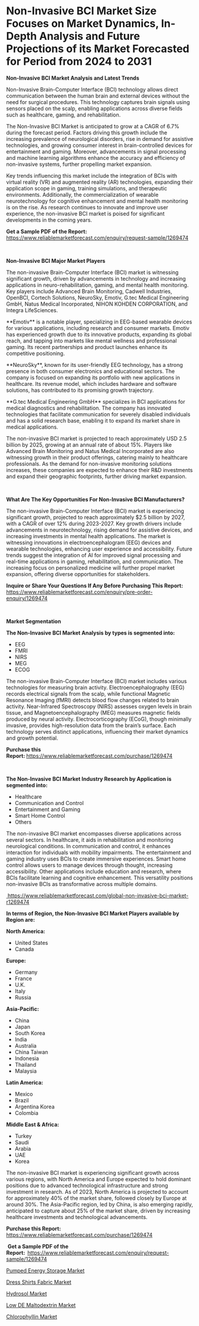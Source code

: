 <p><h1>Non-Invasive BCI Market Size Focuses on Market Dynamics, In-Depth Analysis and Future Projections of its Market Forecasted for Period from 2024 to 2031</h1></p><p><strong>Non-Invasive BCI Market Analysis and Latest Trends</strong></p>
<p><p>Non-Invasive Brain-Computer Interface (BCI) technology allows direct communication between the human brain and external devices without the need for surgical procedures. This technology captures brain signals using sensors placed on the scalp, enabling applications across diverse fields such as healthcare, gaming, and rehabilitation. </p><p>The Non-Invasive BCI Market is anticipated to grow at a CAGR of 6.7% during the forecast period. Factors driving this growth include the increasing prevalence of neurological disorders, rise in demand for assistive technologies, and growing consumer interest in brain-controlled devices for entertainment and gaming. Moreover, advancements in signal processing and machine learning algorithms enhance the accuracy and efficiency of non-invasive systems, further propelling market expansion. </p><p>Key trends influencing this market include the integration of BCIs with virtual reality (VR) and augmented reality (AR) technologies, expanding their application scope in gaming, training simulations, and therapeutic environments. Additionally, the commercialization of wearable neurotechnology for cognitive enhancement and mental health monitoring is on the rise. As research continues to innovate and improve user experience, the non-invasive BCI market is poised for significant developments in the coming years.</p></p>
<p><strong>Get a Sample PDF of the Report:&nbsp;</strong> <a href="https://www.reliablemarketforecast.com/enquiry/request-sample/1269474?utm_campaign=1134&utm_medium=2&utm_source=Github&utm_content=ia&utm_term=11122024&utm_id=non-invasive-bci">https://www.reliablemarketforecast.com/enquiry/request-sample/1269474</a></p>
<p>&nbsp;</p>
<p><strong>Non-Invasive BCI Major Market Players</strong></p>
<p><p>The non-invasive Brain-Computer Interface (BCI) market is witnessing significant growth, driven by advancements in technology and increasing applications in neuro-rehabilitation, gaming, and mental health monitoring. Key players include Advanced Brain Monitoring, Cadwell Industries, OpenBCI, Cortech Solutions, NeuroSky, Emotiv, G.tec Medical Engineering GmbH, Natus Medical Incorporated, NIHON KOHDEN CORPORATION, and Integra LifeSciences.</p><p>**Emotiv** is a notable player, specializing in EEG-based wearable devices for various applications, including research and consumer markets. Emotiv has experienced growth due to its innovative products, expanding its global reach, and tapping into markets like mental wellness and professional gaming. Its recent partnerships and product launches enhance its competitive positioning.</p><p>**NeuroSky**, known for its user-friendly EEG technology, has a strong presence in both consumer electronics and educational sectors. The company is focused on expanding its portfolio with new applications in healthcare. Its revenue model, which includes hardware and software solutions, has contributed to its promising growth trajectory.</p><p>**G.tec Medical Engineering GmbH** specializes in BCI applications for medical diagnostics and rehabilitation. The company has innovated technologies that facilitate communication for severely disabled individuals and has a solid research base, enabling it to expand its market share in medical applications.</p><p>The non-invasive BCI market is projected to reach approximately USD 2.5 billion by 2025, growing at an annual rate of about 15%. Players like Advanced Brain Monitoring and Natus Medical Incorporated are also witnessing growth in their product offerings, catering mainly to healthcare professionals. As the demand for non-invasive monitoring solutions increases, these companies are expected to enhance their R&D investments and expand their geographic footprints, further driving market expansion.</p></p>
<p>&nbsp;</p>
<p><strong>What Are The Key Opportunities For Non-Invasive BCI Manufacturers?</strong></p>
<p><p>The non-invasive Brain-Computer Interface (BCI) market is experiencing significant growth, projected to reach approximately $2.5 billion by 2027, with a CAGR of over 12% during 2023-2027. Key growth drivers include advancements in neurotechnology, rising demand for assistive devices, and increasing investments in mental health applications. The market is witnessing innovations in electroencephalogram (EEG) devices and wearable technologies, enhancing user experience and accessibility. Future trends suggest the integration of AI for improved signal processing and real-time applications in gaming, rehabilitation, and communication. The increasing focus on personalized medicine will further propel market expansion, offering diverse opportunities for stakeholders.</p></p>
<p><strong>Inquire or Share Your Questions If Any Before Purchasing This Report:</strong> <a href="https://www.reliablemarketforecast.com/enquiry/pre-order-enquiry/1269474?utm_campaign=1134&utm_medium=2&utm_source=Github&utm_content=ia&utm_term=11122024&utm_id=non-invasive-bci">https://www.reliablemarketforecast.com/enquiry/pre-order-enquiry/1269474</a></p>
<p>&nbsp;</p>
<p><strong>Market Segmentation</strong></p>
<p><strong>The Non-Invasive BCI Market Analysis by types is segmented into:</strong></p>
<p><ul><li>EEG</li><li>FMRI</li><li>NIRS</li><li>MEG</li><li>ECOG</li></ul></p>
<p><p>The non-invasive Brain-Computer Interface (BCI) market includes various technologies for measuring brain activity. Electroencephalography (EEG) records electrical signals from the scalp, while functional Magnetic Resonance Imaging (fMRI) detects blood flow changes related to brain activity. Near-Infrared Spectroscopy (NIRS) assesses oxygen levels in brain tissue, and Magnetoencephalography (MEG) measures magnetic fields produced by neural activity. Electrocorticography (ECoG), though minimally invasive, provides high-resolution data from the brain’s surface. Each technology serves distinct applications, influencing their market dynamics and growth potential.</p></p>
<p><strong>Purchase this Report:&nbsp;</strong><a href="https://www.reliablemarketforecast.com/purchase/1269474?utm_campaign=1134&utm_medium=2&utm_source=Github&utm_content=ia&utm_term=11122024&utm_id=non-invasive-bci">https://www.reliablemarketforecast.com/purchase/1269474</a></p>
<p>&nbsp;</p>
<p><strong>The Non-Invasive BCI Market Industry Research by Application is segmented into:</strong></p>
<p><ul><li>Healthcare</li><li>Communication and Control</li><li>Entertainment and Gaming</li><li>Smart Home Control</li><li>Others</li></ul></p>
<p><p>The non-invasive BCI market encompasses diverse applications across several sectors. In healthcare, it aids in rehabilitation and monitoring neurological conditions. In communication and control, it enhances interaction for individuals with mobility impairments. The entertainment and gaming industry uses BCIs to create immersive experiences. Smart home control allows users to manage devices through thought, increasing accessibility. Other applications include education and research, where BCIs facilitate learning and cognitive enhancement. This versatility positions non-invasive BCIs as transformative across multiple domains.</p></p>
<p><a href="https://www.reliablemarketforecast.com/global-non-invasive-bci-market-r1269474?utm_campaign=1134&utm_medium=2&utm_source=Github&utm_content=ia&utm_term=11122024&utm_id=non-invasive-bci">&nbsp;https://www.reliablemarketforecast.com/global-non-invasive-bci-market-r1269474</a></p>
<p><strong>In terms of Region, the Non-Invasive BCI Market Players available by Region are:</strong></p>
<p>
    <p> <strong> North America: </strong>
        <ul>
            <li>United States</li>
            <li>Canada</li>
        </ul>
        </p> 
    <p> <strong> Europe: </strong>
        <ul>
            <li>Germany</li>
            <li>France</li>
            <li>U.K.</li>
            <li>Italy</li>
            <li>Russia</li>
        </ul>
        </p> 
    <p> <strong> Asia-Pacific: </strong>
        <ul>
            <li>China</li>
            <li>Japan</li>
            <li>South Korea</li>
            <li>India</li>
            <li>Australia</li>
            <li>China Taiwan</li>
            <li>Indonesia</li>
            <li>Thailand</li>
            <li>Malaysia</li>
        </ul>
        </p> 
    <p> <strong> Latin America: </strong>
        <ul>
            <li>Mexico</li>
            <li>Brazil</li>
            <li>Argentina Korea</li>
            <li>Colombia</li>
        </ul>
        </p> 
    <p> <strong> Middle East & Africa: </strong>
        <ul>
            <li>Turkey</li>
            <li>Saudi</li>
            <li>Arabia</li>
            <li>UAE</li>
            <li>Korea</li>
        </ul>
    </p>
    </p>
<p><p>The non-invasive BCI market is experiencing significant growth across various regions, with North America and Europe expected to hold dominant positions due to advanced technological infrastructure and strong investment in research. As of 2023, North America is projected to account for approximately 40% of the market share, followed closely by Europe at around 30%. The Asia-Pacific region, led by China, is also emerging rapidly, anticipated to capture about 25% of the market share, driven by increasing healthcare investments and technological advancements.</p></p>
<p><strong>Purchase this Report: </strong><a href="https://www.reliablemarketforecast.com/purchase/1269474?utm_campaign=1134&utm_medium=2&utm_source=Github&utm_content=ia&utm_term=11122024&utm_id=non-invasive-bci">https://www.reliablemarketforecast.com/purchase/1269474</a></p>
<p>&nbsp;<strong>Get a Sample PDF of the Report:&nbsp;&nbsp;</strong><a href="https://www.reliablemarketforecast.com/enquiry/request-sample/1269474?utm_campaign=1134&utm_medium=2&utm_source=Github&utm_content=ia&utm_term=11122024&utm_id=non-invasive-bci">https://www.reliablemarketforecast.com/enquiry/request-sample/1269474</a></p>
<p><strong></strong></p>
<p><p><a href="https://www.linkedin.com/pulse/impact-latest-trends-pumped-energy-storage-market-growth-uv6qe?utm_campaign=1134&utm_medium=2&utm_source=Github&utm_content=ia&utm_term=11122024&utm_id=non-invasive-bci">Pumped Energy Storage Market</a></p><p><a href="https://www.linkedin.com/pulse/detailed-analysis-size-dynamics-expecte-mcqinsights-5couf?utm_campaign=1134&utm_medium=2&utm_source=Github&utm_content=ia&utm_term=11122024&utm_id=non-invasive-bci">Dress Shirts Fabric Market</a></p><p><a href="https://www.linkedin.com/pulse/hydrosol-market-trends-growth-outlook-2024-2031-marko-vision-vtsce?utm_campaign=1134&utm_medium=2&utm_source=Github&utm_content=ia&utm_term=11122024&utm_id=non-invasive-bci">Hydrosol Market</a></p><p><a href="https://www.linkedin.com/pulse/low-de-maltodextrin-market-projected-cagr-128-from-2024-bdz5e?utm_campaign=1134&utm_medium=2&utm_source=Github&utm_content=ia&utm_term=11122024&utm_id=non-invasive-bci">Low DE Maltodextrin Market</a></p><p><a href="https://www.linkedin.com/pulse/comprehensive-examination-chlorophyllin-market-basis-type-kssoe?utm_campaign=1134&utm_medium=2&utm_source=Github&utm_content=ia&utm_term=11122024&utm_id=non-invasive-bci">Chlorophyllin Market</a></p></p>